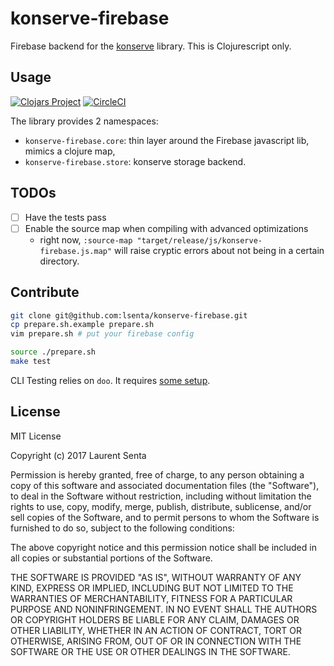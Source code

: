 konserve-firebase
=================

Firebase backend for the [konserve](https://github.com/replikativ/konserve) 
library. This is Clojurescript only.

Usage
-----

[![Clojars Project](https://img.shields.io/clojars/v/konserve-firebase.svg)](https://clojars.org/konserve-firebase)
[![CircleCI](https://circleci.com/gh/lsenta/konserve-firebase.svg?style=svg)](https://circleci.com/gh/lsenta/konserve-firebase)

The library provides 2 namespaces:
- `konserve-firebase.core`: thin layer around the Firebase javascript lib, mimics a clojure map,
- `konserve-firebase.store`: konserve storage backend.


TODOs
-----

- [ ] Have the tests pass
- [ ] Enable the source map when compiling with advanced optimizations
    - right now, `:source-map "target/release/js/konserve-firebase.js.map"`
      will raise cryptic errors about not being in a certain directory.


Contribute
----------

```bash
git clone git@github.com:lsenta/konserve-firebase.git
cp prepare.sh.example prepare.sh
vim prepare.sh # put your firebase config

source ./prepare.sh
make test
```

CLI Testing relies on `doo`. It requires [some setup](https://github.com/bensu/doo#setting-up-environments).


License
-------

MIT License

Copyright (c) 2017 Laurent Senta

Permission is hereby granted, free of charge, to any person obtaining a copy
of this software and associated documentation files (the "Software"), to deal
in the Software without restriction, including without limitation the rights
to use, copy, modify, merge, publish, distribute, sublicense, and/or sell
copies of the Software, and to permit persons to whom the Software is
furnished to do so, subject to the following conditions:

The above copyright notice and this permission notice shall be included in all
copies or substantial portions of the Software.

THE SOFTWARE IS PROVIDED "AS IS", WITHOUT WARRANTY OF ANY KIND, EXPRESS OR
IMPLIED, INCLUDING BUT NOT LIMITED TO THE WARRANTIES OF MERCHANTABILITY,
FITNESS FOR A PARTICULAR PURPOSE AND NONINFRINGEMENT. IN NO EVENT SHALL THE
AUTHORS OR COPYRIGHT HOLDERS BE LIABLE FOR ANY CLAIM, DAMAGES OR OTHER
LIABILITY, WHETHER IN AN ACTION OF CONTRACT, TORT OR OTHERWISE, ARISING FROM,
OUT OF OR IN CONNECTION WITH THE SOFTWARE OR THE USE OR OTHER DEALINGS IN THE
SOFTWARE.
